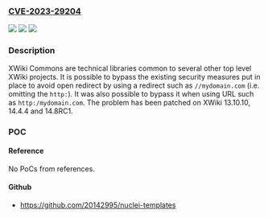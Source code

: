 ### [CVE-2023-29204](https://cve.mitre.org/cgi-bin/cvename.cgi?name=CVE-2023-29204)
![](https://img.shields.io/static/v1?label=Product&message=xwiki-platform&color=blue)
![](https://img.shields.io/static/v1?label=Version&message=%3D%20%3E%3D%206.0-rc-1%2C%20%3C%2013.10.10%20&color=brighgreen)
![](https://img.shields.io/static/v1?label=Vulnerability&message=CWE-601%3A%20URL%20Redirection%20to%20Untrusted%20Site%20('Open%20Redirect')&color=brighgreen)

### Description

XWiki Commons are technical libraries common to several other top level XWiki projects. It is possible to bypass the existing security measures put in place to avoid open redirect by using a redirect such as `//mydomain.com` (i.e. omitting the `http:`). It was also possible to bypass it when using URL such as `http:/mydomain.com`. The problem has been patched on XWiki 13.10.10, 14.4.4 and 14.8RC1.

### POC

#### Reference
No PoCs from references.

#### Github
- https://github.com/20142995/nuclei-templates

